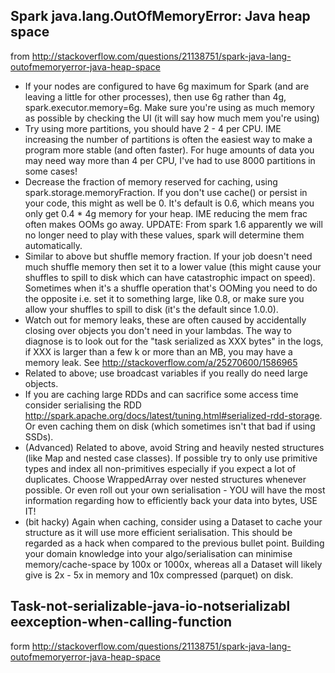## Spark java.lang.OutOfMemoryError: Java heap space

from http://stackoverflow.com/questions/21138751/spark-java-lang-outofmemoryerror-java-heap-space

- If your nodes are configured to have 6g maximum for Spark (and are leaving a little for other processes), then use 6g rather than 4g, spark.executor.memory=6g. Make sure you're using as much memory as possible by checking the UI (it will say how much mem you're using)
- Try using more partitions, you should have 2 - 4 per CPU. IME increasing the number of partitions is often the easiest way to make a program more stable (and often faster). For huge amounts of data you may need way more than 4 per CPU, I've had to use 8000 partitions in some cases!
- Decrease the fraction of memory reserved for caching, using spark.storage.memoryFraction. If you don't use cache() or persist in your code, this might as well be 0. It's default is 0.6, which means you only get 0.4 * 4g memory for your heap. IME reducing the mem frac often makes OOMs go away. UPDATE: From spark 1.6 apparently we will no longer need to play with these values, spark will determine them automatically.
- Similar to above but shuffle memory fraction. If your job doesn't need much shuffle memory then set it to a lower value (this might cause your shuffles to spill to disk which can have catastrophic impact on speed). Sometimes when it's a shuffle operation that's OOMing you need to do the opposite i.e. set it to something large, like 0.8, or make sure you allow your shuffles to spill to disk (it's the default since 1.0.0).
- Watch out for memory leaks, these are often caused by accidentally closing over objects you don't need in your lambdas. The way to diagnose is to look out for the "task serialized as XXX bytes" in the logs, if XXX is larger than a few k or more than an MB, you may have a memory leak. See http://stackoverflow.com/a/25270600/1586965
- Related to above; use broadcast variables if you really do need large objects.
- If you are caching large RDDs and can sacrifice some access time consider serialising the RDD http://spark.apache.org/docs/latest/tuning.html#serialized-rdd-storage. Or even caching them on disk (which sometimes isn't that bad if using SSDs).
- (Advanced) Related to above, avoid String and heavily nested structures (like Map and nested case classes). If possible try to only use primitive types and index all non-primitives especially if you expect a lot of duplicates. Choose WrappedArray over nested structures whenever possible. Or even roll out your own serialisation - YOU will have the most information regarding how to efficiently back your data into bytes, USE IT!
- (bit hacky) Again when caching, consider using a Dataset to cache your structure as it will use more efficient serialisation. This should be regarded as a hack when compared to the previous bullet point. Building your domain knowledge into your algo/serialisation can minimise memory/cache-space by 100x or 1000x, whereas all a Dataset will likely give is 2x - 5x in memory and 10x compressed (parquet) on disk.

## Task-not-serializable-java-io-notserializabl eexception-when-calling-function
form http://stackoverflow.com/questions/21138751/spark-java-lang-outofmemoryerror-java-heap-space
